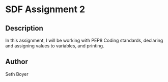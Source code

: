 # SDF Assignment 2

## Description

In this assignment, I will be working with PEP8 Coding standards, declaring and assigning values to variables, and printing. 

## Author

Seth Boyer